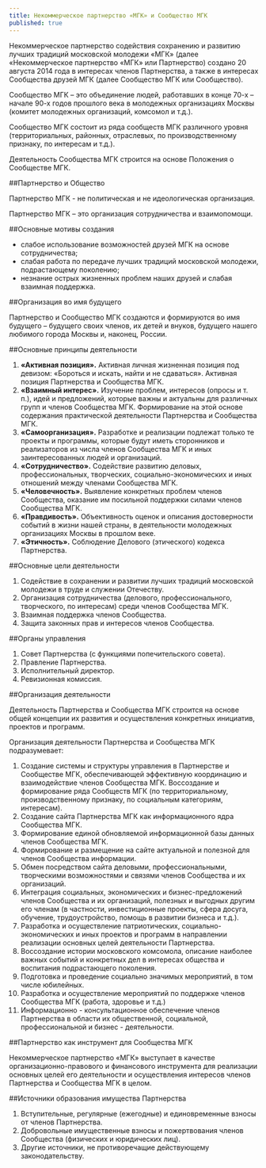 ```yaml
---
title: Некоммерческое партнерство «МГК» и Сообщество МГК
published: true
---
```



Некоммерческое партнерство содействия сохранению и развитию лучших традиций московской молодежи «МГК» (далее «Некоммерческое партнерство «МГК» или Партнерство) создано 20 августа 2014 года в интересах членов Партнерства, а также в интересах Сообщества друзей МГК (далее Сообщество МГК или Сообщество).

Сообщество МГК – это объединение людей, работавших в конце 70-х – начале 90-х годов прошлого века в молодежных организациях Москвы (комитет молодежных организаций, комсомол и т.д.).

Сообщество МГК состоит из ряда сообществ МГК различного уровня (территориальных, районных, отраслевых, по производственному признаку, по интересам и т.д.).

Деятельность Сообщества МГК строится на основе Положения о Сообществе МГК.

##Партнерство и Общество

Партнерство МГК - не политическая и не идеологическая организация.

Партнерство МГК – это организация сотрудничества и взаимопомощи. 

##Основные мотивы создания

- слабое использование возможностей друзей МГК на основе сотрудничества;
- слабая работа по передаче лучших традиций московской молодежи, подрастающему поколению; 
- незнание острых жизненных проблем наших друзей и слабая взаимная поддержка.

##Организация во имя будущего

Партнерство и Сообщество МГК создаются и формируются во имя будущего – будущего своих членов, их детей и внуков, будущего нашего любимого города Москвы и, наконец, России. 

##Основные принципы деятельности

1. **«Активная позиция».** Активная личная жизненная позиция под девизом: «Бороться и искать, найти и не сдаваться». Активная позиция Партнерства и Сообщества МГК.
2. **«Взаимный интерес».** Изучение проблем, интересов (опросы и т. п.), идей и предложений, которые важны и актуальны для различных групп и членов Сообщества МГК. Формирование на этой основе содержания практической деятельности Партнерства и Сообщества МГК.
3. **«Самоорганизация».** Разработке и реализации подлежат только те проекты и программы, которые будут иметь сторонников и реализаторов из числа членов Сообщества МГК и иных заинтересованных людей и организаций. 
4. **«Сотрудничество».** Содействие развитию деловых, профессиональных, творческих, социально-экономических и иных отношений между членами Сообщества МГК.
5. **«Человечность».** Выявление конкретных проблем членов Сообщества, оказание им посильной поддержки силами членов Сообщества МГК.
6. **«Правдивость».** Объективность оценок и описания достоверности событий в жизни нашей страны, в деятельности молодежных организациях Москвы в прошлом веке.
7. **«Этичность».** Соблюдение Делового (этического) кодекса Партнерства.

##Основные цели деятельности

1. Содействие в сохранении и развитии лучших традиций московской молодежи в труде и служении Отечеству.
2. Организация сотрудничества (делового, профессионального, творческого, по интересам) среди членов Сообщества МГК.
3. Взаимная поддержка членов Сообщества.
4. Защита законных прав и интересов членов Сообщества.

##Органы управления
1. Совет Партнерства (с функциями попечительского совета).
2. Правление Партнерства.
3. Исполнительный директор.
4. Ревизионная комиссия.

##Организация деятельности

Деятельность Партнерства и Сообщества МГК строится на основе общей концепции их развития и осуществления конкретных инициатив, проектов и программ.

Организация деятельности Партнерства и Сообщества МГК подразумевает:

1. Создание системы и структуры управления в Партнерстве и Сообществе МГК, обеспечивающей эффективную координацию и взаимодействие членов Сообщества МГК. Воссоздание и формирование ряда Сообществ МГК (по территориальному, производственному признаку, по социальным категориям, интересам).
2. Создание сайта Партнерства МГК как информационного ядра Сообщества МГК. 
3. Формирование единой обновляемой информационной базы данных членов Сообщества МГК.
4. Формирование и размещение на сайте актуальной и полезной для членов Сообщества информации. 
5. Обмен посредством сайта деловыми, профессиональными, творческими  возможностями и связями членов Сообщества и их организаций.
6. Интеграция социальных, экономических и бизнес-предложений членов Сообщества и их организаций, полезных и выгодных другим его членам (в частности, инвестиционные проекты, сфера досуга, обучение, трудоустройство, помощь в развитии бизнеса и т.д.).
7. Разработка и осуществление патриотических, социально-экономических и иных проектов и программ в направлении реализации основных целей деятельности Партнерства.
8. Воссоздание истории московского комсомола, описание наиболее важных событий и конкретных дел в интересах общества и воспитания подрастающего поколения.
9. Подготовка и проведение социально значимых мероприятий, в том числе юбилейных.
10. Разработка и осуществление мероприятий по поддержке членов Сообщества МГК (работа, здоровье и т.д.)
11. Информационно - консультационное обеспечение членов Партнерства в области их общественной, социальной, профессиональной и бизнес - деятельности.

##Партнерство как инструмент для Сообщества МГК

Некоммерческое партнерство «МГК» выступает в качестве организационно-правового и финансового инструмента для реализации основных целей его деятельности и осуществления интересов членов Партнерства и Сообщества МГК в целом.

##Источники образования имущества Партнерства

1. Вступительные, регулярные (ежегодные) и единовременные взносы от членов Партнерства.
2. Добровольные имущественные взносы и пожертвования членов Сообщества (физических и юридических лиц).
3. Другие источники, не противоречащие действующему законодательству.
